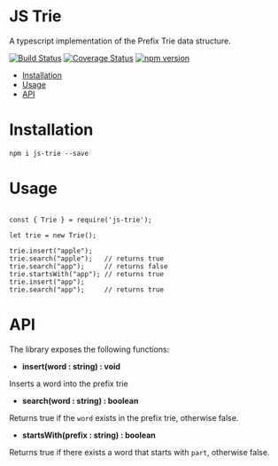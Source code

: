# JS Trie

A typescript implementation of the Prefix Trie data structure.

[![Build Status](https://travis-ci.com/leekevinyg/js-trie.svg?branch=master)](https://travis-ci.com/leekevinyg/js-trie)
[![Coverage Status](https://coveralls.io/repos/github/leekevinyg/js-trie/badge.svg?branch=master)](https://coveralls.io/github/leekevinyg/js-trie?branch=master)
[![npm version](https://badge.fury.io/js/js-trie.svg)](https://badge.fury.io/js/js-trie)
- <a href="#Installation">Installation</a>
- <a href="#Usage">Usage</a>
- <a href="#API">API</a>

<a name="Installation"></a>
# Installation

```npm i js-trie --save```

<a name="Usage"></a>
# Usage

```

const { Trie } = require('js-trie');

let trie = new Trie();

trie.insert("apple");
trie.search("apple");   // returns true
trie.search("app");     // returns false
trie.startsWith("app"); // returns true
trie.insert("app");   
trie.search("app");     // returns true

```

<a name="API"></a>
# API

The library exposes the following functions:

* **insert(word : string) : void**

Inserts a word into the prefix trie

* **search(word : string) : boolean**

Returns true if the ```word``` exists in the prefix trie, otherwise false.

* **startsWith(prefix : string) : boolean**

Returns true if there exists a word that starts with ```part```, otherwise false.
